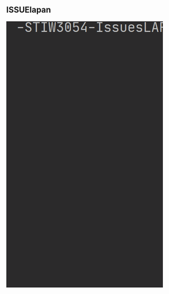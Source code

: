 ## ISSUElapan

![](https://github.com/aafham/250634-STIW3054-IssuesLAPAN/blob/master/images/realtimeissue8.gif)
